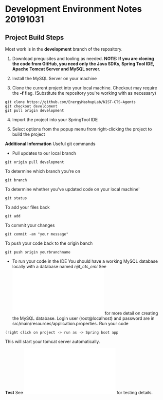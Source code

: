 Development Environment Notes 20191031
======================================

## Project Build Steps
Most work is in the **development** branch of the repository.

1. Download prequisites and tooling as needed. **NOTE: If you are cloning the code from GitHub, you need only the Java SDKs, Spring Tool IDE, Apache Tomcat Server and MySQL server.**

2. Install the MySQL Server on your machine

3. Clone the current project into your local machine. Checkout may require the **-f** flag. (Substitute the repository you're working with as necessary)
```
git clone https://github.com/EnergyMashupLab/NIST-CTS-Agents
git checkout development
git pull origin development
```
4. Import the project into your SpringTool IDE

5. Select options from the popup menu from right-clicking the project to build the project

**Additional Information**
Useful git commands
- Pull updates to our local branch
```
git origin pull development
```
To determine which branch you're on
```
git branch
```
To determine whether you've updated code on your local machine'
```
git status
```
To add your files back
```
git add
```
To commit your changes
```
git commit -am "your message"
```
To push your code back to the origin banch
```
git push origin yourbranchname
```

- To run your code in the IDE
You should have a working MySQL database locally with a database named *njit_cts_eml* See ![HowToRun.md](HowToRun.md) for more detail on creating the MySQL database. Login user (root@localhost) and password are in src/main/resources/application.properties.
Run your code
```
(right click on project -> run as -> Spring boot app
```
This will start your tomcat server automatically.

**Test**
See ![JUnit_Doc in this directory](JUnit_Doc.md) for testing details.
